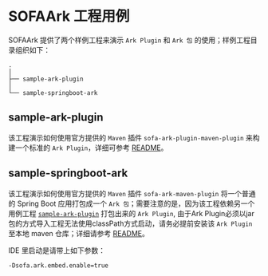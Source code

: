 # SOFAArk 工程用例 

SOFAArk 提供了两个样例工程来演示 `Ark Plugin` 和 `Ark 包` 的使用；样例工程目录组织如下：

```
.
│
├── sample-ark-plugin 
│ 
└── sample-springboot-ark 

```

## sample-ark-plugin
该工程演示如何使用官方提供的 `Maven` 插件 `sofa-ark-plugin-maven-plugin` 来构建一个标准的 `Ark Plugin`，详细可参考 [README](./sample-ark-plugin/README.md)。

## sample-springboot-ark
该工程演示如何使用官方提供的 `Maven` 插件 `sofa-ark-maven-plugin` 将一个普通的 Spring Boot 应用打包成一个 `Ark 包`；需要注意的是，因为该工程依赖另一个用例工程 [`sample-ark-plugin`](./sample-ark-plugin/README.md) 打包出来的 `Ark Plugin`, 由于Ark Plugin必须以jar包的方式导入工程无法使用classPath方式启动，请务必提前安装该 `Ark Plugin` 至本地 maven 仓库；详细请参考 [README](./sample-springboot-ark/README.md)。

IDE 里启动是请带上如下参数：
```properties
-Dsofa.ark.embed.enable=true
```